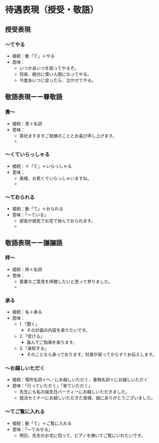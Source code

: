 # 待遇表現（授受・敬語）

## 授受表現

### 〜てやる

- 接続：動「て」＋やる
- 意味：
  - いつかあいつを殴ってやるぞ。
  - 将来、絶対に偉い人間になってやる。
  - 今度あいつに会ったら、泣かせてやる。

## 敬語表現ーー尊敬語

### 貴〜

- 接続：貴＋名詞
- 意味：
  - 貴社ますますご発展のこととお喜び申し上げます。
  - 

### 〜くていらっしゃる

- 接続：イ「て」＋いらっしゃる
- 意味：
  - 奥様、お若くていらっしゃいますね。
  - 

### 〜ておられる

- 接続：動「て」＋おられる
- 意味：「〜ている」
  - 部長が病気でお宅で休んでおられます。
  - 

## 敬語表現ーー謙譲語

### 拝〜

- 接続：拝＋名詞
- 意味：
  - 貴重なご意見を拝聴したいと思って参りました。
  - 

### 承る

- 接続：名＋承る
- 意味：
  - 1.「聞く」
    - その計画の内容を承りたいです。
  - 2.「受ける」
    - 喜んでご指導を承ります。
  - 3.「承知する」
    - そのことなら承っております。社長が戻ってからすぐお伝えします。

### 〜お越しいただく

- 接続：場所名詞＋へ／にお越しいただく、事物名詞＋にお越しいただく
- 意味：「行っていただく」「来ていただく」
  - 先生にも私の誕生日パーティーにお越しいただきました。
  - 就活セミナーにお越しいただきた皆様、誠にありがとうございました。

### 〜てご覧に入れる

- 接続：動「て」＋ご覧に入れる
- 意味：「〜てみせる」
  - 明日、先生のお宅に伺って、ピアノを弾いてご覧にいれたいです。
